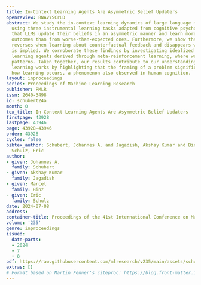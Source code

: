 ```yaml
---
title: In-Context Learning Agents Are Asymmetric Belief Updaters
openreview: BNAvYSCrLD
abstract: We study the in-context learning dynamics of large language models (LLMs)
  using three instrumental learning tasks adapted from cognitive psychology. We find
  that LLMs update their beliefs in an asymmetric manner and learn more from better-than-expected
  outcomes than from worse-than-expected ones. Furthermore, we show that this effect
  reverses when learning about counterfactual feedback and disappears when no agency
  is implied. We corroborate these findings by investigating idealized in-context
  learning agents derived through meta-reinforcement learning, where we observe similar
  patterns. Taken together, our results contribute to our understanding of how in-context
  learning works by highlighting that the framing of a problem significantly influences
  how learning occurs, a phenomenon also observed in human cognition.
layout: inproceedings
series: Proceedings of Machine Learning Research
publisher: PMLR
issn: 2640-3498
id: schubert24a
month: 0
tex_title: In-Context Learning Agents Are Asymmetric Belief Updaters
firstpage: 43928
lastpage: 43946
page: 43928-43946
order: 43928
cycles: false
bibtex_author: Schubert, Johannes A. and Jagadish, Akshay Kumar and Binz, Marcel and
  Schulz, Eric
author:
- given: Johannes A.
  family: Schubert
- given: Akshay Kumar
  family: Jagadish
- given: Marcel
  family: Binz
- given: Eric
  family: Schulz
date: 2024-07-08
address:
container-title: Proceedings of the 41st International Conference on Machine Learning
volume: '235'
genre: inproceedings
issued:
  date-parts:
  - 2024
  - 7
  - 8
pdf: https://raw.githubusercontent.com/mlresearch/v235/main/assets/schubert24a/schubert24a.pdf
extras: []
# Format based on Martin Fenner's citeproc: https://blog.front-matter.io/posts/citeproc-yaml-for-bibliographies/
---
```

